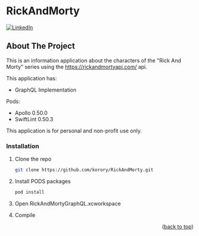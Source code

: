 # RickAndMorty

<!-- PROJECT SHIELDS -->
[![LinkedIn][linkedin-shield]][linkedin-url]

<!-- ABOUT THE PROJECT -->
## About The Project

This is an information application about the characters of the "Rick And Morty" series using the https://rickandmortyapi.com/ api.  

This application has:
* GraphQL Implementation

Pods:
* Apollo 0.50.0
* SwiftLint 0.50.3

This application is for personal and non-profit use only.

### Installation

1. Clone the repo
   ```sh
   git clone https://github.com/korory/RickAndMorty.git
   ```
2. Install PODS packages
   ```sh
   pod install
   ```
3. Open RickAndMortyGraphQL.xcworkspace

4. Compile

<p align="right">(<a href="#top">back to top</a>)</p>

<!-- MARKDOWN LINKS & IMAGES -->
<!-- https://www.markdownguide.org/basic-syntax/#reference-style-links -->
[linkedin-shield]: https://img.shields.io/badge/-LinkedIn-black.svg?style=for-the-badge&logo=linkedin&colorB=555
[linkedin-url]: https://www.linkedin.com/in/arnau-rivas-rivas/
